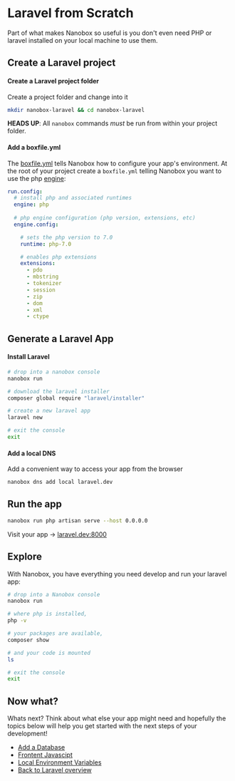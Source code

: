 # Laravel from Scratch
Part of what makes Nanobox so useful is you don't even need PHP or laravel installed on your local machine to use them.

## Create a Laravel project

#### Create a Laravel project folder
Create a project folder and change into it

```bash
mkdir nanobox-laravel && cd nanobox-laravel
```

**HEADS UP**: All `nanobox` commands *must* be run from within your project folder.

#### Add a boxfile.yml
The <a href="https://docs.nanobox.io/boxfile/" target="\_blank">boxfile.yml</a> tells Nanobox how to configure your app's environment. At the root of your project create a `boxfile.yml` telling Nanobox you want to use the php <a href="https://docs.nanobox.io/engines/" target="\_blank">engine</a>:

```yaml
run.config:
  # install php and associated runtimes
  engine: php
  
  # php engine configuration (php version, extensions, etc)
  engine.config:

    # sets the php version to 7.0
    runtime: php-7.0

    # enables php extensions
    extensions:
      - pdo
      - mbstring
      - tokenizer
      - session
      - zip
      - dom
      - xml
      - ctype
```

## Generate a Laravel App

#### Install Laravel

```bash
# drop into a nanobox console
nanobox run

# download the laravel installer
composer global require "laravel/installer"

# create a new laravel app
laravel new

# exit the console
exit
```

#### Add a local DNS
Add a convenient way to access your app from the browser

```bash
nanobox dns add local laravel.dev
```

## Run the app

```bash
nanobox run php artisan serve --host 0.0.0.0
```

Visit your app -> [laravel.dev:8000](http://laravel.dev:8000)

## Explore
With Nanobox, you have everything you need develop and run your laravel app:

```bash
# drop into a Nanobox console
nanobox run

# where php is installed,
php -v

# your packages are available,
composer show

# and your code is mounted
ls

# exit the console
exit
```

## Now what?
Whats next? Think about what else your app might need and hopefully the topics below will help you get started with the next steps of your development!

* [Add a Database](/php/laravel/add-a-database)
* [Frontent Javascipt](/php/laravel/frontend-javascript)
* [Local Environment Variables](/php/laravel/local-evars)
* [Back to Laravel overview](/php/laravel)
